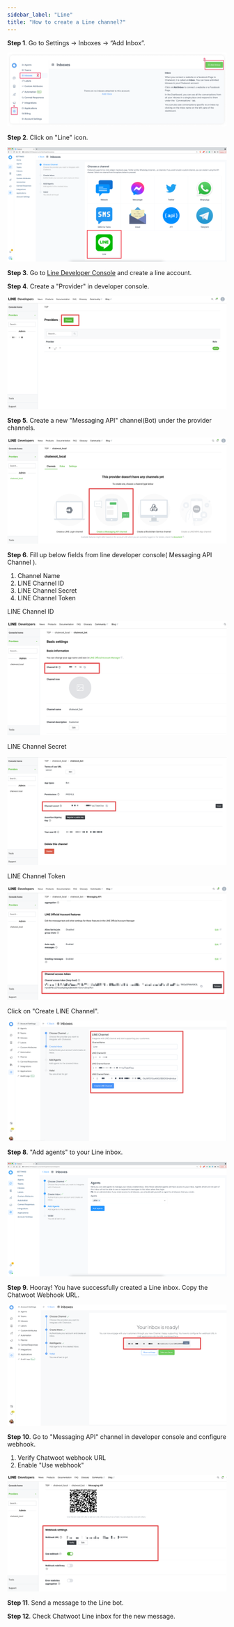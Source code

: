 ```yaml
---
sidebar_label: "Line"
title: "How to create a Line channel?"
---
```


**Step 1**. Go to Settings → Inboxes → “Add Inbox”.

![add-inbox.png](images/line/add-inbox.png)

**Step 2**. Click on "Line" icon.

![list_of_channels](images/line/list_of_channels.png)

**Step 3**. Go to [Line Developer Console](https://developers.line.biz/console) and create a line account.

**Step 4**. Create a "Provider" in developer console.

![line_provider](images/line/line_provider.png)


**Step 5**. Create a new "Messaging API" channel(Bot) under the provider channels.

![line_messaging_channel](images/line/line_messaging_channel.png)

**Step 6**. Fill up below fields from line developer console( Messaging API Channel ).

1. Channel Name
2. LINE Channel ID
3. LINE Channel Secret
4. LINE Channel Token

LINE Channel ID

![line_channel_id](images/line/line_channel_id.png)

LINE Channel Secret

![line_channel_secret](images/line/line_channel_secret.png)


LINE Channel Token

![line_channel_token](images/line/line_channel_token.png)


 Click on "Create LINE Channel".

![create_line_channel](images/line/create_line_channel.png)

**Step 8**. "Add agents" to your Line inbox.

![add_agents](images/telegram/add_agents.png)

**Step 9**. Hooray! You have successfully created a Line inbox. Copy the Chatwoot Webhook URL.

![finish_inbox](images/line/finish_inbox.png)

**Step 10**. Go to "Messaging API" channel in developer console and configure webhook.

1. Verify Chatwoot webhook URL
2. Enable "Use webhook"

![configure_webhook](images/line/configure_webhook.png)

**Step 11**. Send a message to the Line bot.

**Step 12**. Check Chatwoot Line inbox for the new message.